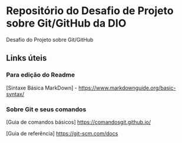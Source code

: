 
# Repositório do Desafio de Projeto sobre Git/GitHub da DIO  

Desafio do Projeto sobre Git/GitHub   

## Links úteis 

### Para edição do Readme

[Sintaxe Básica MarkDown] - https://www.markdownguide.org/basic-syntax/  

### Sobre Git e seus comandos

[Guia de comandos básicos] https://comandosgit.github.io/

[Guia de referência] https://git-scm.com/docs


